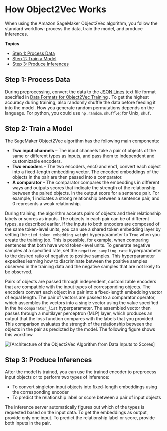 # How Object2Vec Works<a name="object2vec-howitworks"></a>

When using the Amazon SageMaker Object2Vec algorithm, you follow the standard workflow: process the data, train the model, and produce inferences\. 

**Topics**
+ [Step 1: Process Data](#object2vec-step-1-data-preprocessing)
+ [Step 2: Train a Model](#object2vec-step-2-training-model)
+ [Step 3: Produce Inferences](#object2vec-step-3-inference)

## Step 1: Process Data<a name="object2vec-step-1-data-preprocessing"></a>

During preprocessing, convert the data to the [JSON Lines](http://jsonlines.org/) text file format specified in [Data Formats for Object2Vec Training](object2vec-training-formats.md) \. To get the highest accuracy during training, also randomly shuffle the data before feeding it into the model\. How you generate random permutations depends on the language\. For python, you could use `np.random.shuffle`; for Unix, `shuf`\.

## Step 2: Train a Model<a name="object2vec-step-2-training-model"></a>

The SageMaker Object2Vec algorithm has the following main components:
+ **Two input channels** – The input channels take a pair of objects of the same or different types as inputs, and pass them to independent and customizable encoders\.
+ **Two encoders** – The two encoders, enc0 and enc1, convert each object into a fixed\-length embedding vector\. The encoded embeddings of the objects in the pair are then passed into a comparator\.
+ **A comparator** – The comparator compares the embeddings in different ways and outputs scores that indicate the strength of the relationship between the paired objects\. In the output score for a sentence pair\. For example, 1 indicates a strong relationship between a sentence pair, and 0 represents a weak relationship\. 

During training, the algorithm accepts pairs of objects and their relationship labels or scores as inputs\. The objects in each pair can be of different types, as described earlier\. If the inputs to both encoders are composed of the same token\-level units, you can use a shared token embedding layer by setting the `tied_token_embedding_weight` hyperparameter to `True` when you create the training job\. This is possible, for example, when comparing sentences that both have word token\-level units\. To generate negative samples at a specified rate, set the `negative_sampling_rate` hyperparameter to the desired ratio of negative to positive samples\. This hyperparameter expedites learning how to discriminate between the positive samples observed in the training data and the negative samples that are not likely to be observed\. 

Pairs of objects are passed through independent, customizable encoders that are compatible with the input types of corresponding objects\. The encoders convert each object in a pair into a fixed\-length embedding vector of equal length\. The pair of vectors are passed to a comparator operator, which assembles the vectors into a single vector using the value specified in the he `comparator_list` hyperparameter\. The assembled vector then passes through a multilayer perceptron \(MLP\) layer, which produces an output that the loss function compares with the labels that you provided\. This comparison evaluates the strength of the relationship between the objects in the pair as predicted by the model\. The following figure shows this workflow\.

![\[Architecture of the Object2Vec Algorithm from Data Inputs to Scores\]](http://docs.aws.amazon.com/sagemaker/latest/dg/images/object2vec-training-image.png)

## Step 3: Produce Inferences<a name="object2vec-step-3-inference"></a>

After the model is trained, you can use the trained encoder to preprocess input objects or to perform two types of inference:
+ To convert singleton input objects into fixed\-length embeddings using the corresponding encoder
+ To predict the relationship label or score between a pair of input objects

The inference server automatically figures out which of the types is requested based on the input data\. To get the embeddings as output, provide only one input\. To predict the relationship label or score, provide both inputs in the pair\.